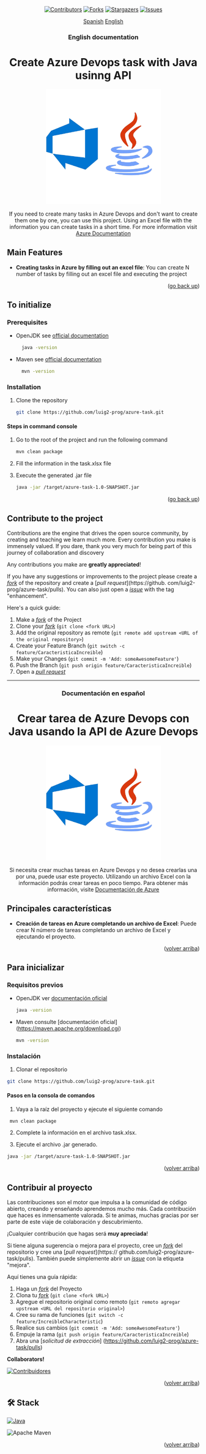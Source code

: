 <a name="readme-top"></a>



<div align="center">

[![Contributors][contributors-shield]][contributors-url]
[![Forks][forks-shield]][forks-url]
[![Stargazers][stars-shield]][stars-url]
[![Issues][issues-shield]][issues-url]


[Spanish](#documentación-en-español)
[English](#english-documentation)

### English documentation

# Create Azure Devops task with Java usinng API 

<a href="https://github.com/luig2-prog/azure-task">
  <img width="300px" src="./files/img/azure-java.png" alt="Logo" width="800" />
</a>

If you need to create many tasks in Azure Devops and don't want to create them one by one, you can use this project. Using an Excel file with the information you can create tasks in a short time. For more information visit [Azure Documentation](https://learn.microsoft.com/en-us/rest/api/azure/devops/wit/work-items?view=azure-devops-rest-7.1)

</div>

## Main Features

- **Creating tasks in Azure by filling out an excel file**: You can create N number of tasks by filling out an excel file and executing the project

<p align="right">(<a href="#readme-top">go back up</a>)</p>

## To initialize

### Prerequisites

- OpenJDK see [official documentation](https://openjdk.org/projects/jdk/22/)

  ```sh
    java -version
  ```

- Maven see [official documentation](https://maven.apache.org/download.cgi)

  ```sh
    mvn -version
  ```

### Installation

1. Clone the repository

   ```sh
   git clone https://github.com/luig2-prog/azure-task.git
   ```

#### Steps in command console

1. Go to the root of the project and run the following command

   ```sh
   mvn clean package
   ```

2. Fill the information in the task.xlsx file

3. Execute the generated .jar file

    ```sh
    java -jar /target/azure-task-1.0-SNAPSHOT.jar
    ```


<p align="right">(<a href="#readme-top">go back up</a>)</p>

## Contribute to the project

Contributions are the engine that drives the open source community, by creating and teaching we learn much more. Every contribution you make is immensely valued. If you dare, thank you very much for being part of this journey of collaboration and discovery

Any contributions you make are **greatly appreciated**!

If you have any suggestions or improvements to the project please create a [_fork_](https://github.com/luig2-prog/azure-task/fork) of the repository and create a [_pull request_](https://github. com/luig2-prog/azure-task/pulls). You can also just open a [_issue_](https://github.com/luig2-prog/azure-task/issues) with the tag "enhancement".

Here's a quick guide:

1. Make a [_fork_](https://github.com/luig2-prog/azure-task/fork) of the Project
2. Clone your [_fork_](https://github.com/luig2-prog/azure-task/fork) (`git clone <fork URL>`)
3. Add the original repository as remote (`git remote add upstream <URL of the original repository>`)
4. Create your Feature Branch (`git switch -c feature/CaracteristicaIncreible`)
5. Make your Changes (`git commit -m 'Add: someAwesomeFeature'`)
6. Push the Branch (`git push origin feature/CaracteristicaIncreible`)
7. Open a [_pull request_](https://github.com/luig2-prog/azure-task/pulls)

<div align="center">

<hr>

### Documentación en español

# Crear tarea de Azure Devops con Java usando la API de Azure Devops

<a href="https://github.com/luig2-prog/azure-task">
 <img width="300px" src="./files/img/azure-java.png" alt="Logotipo" width="800" />
</a>

Si necesita crear muchas tareas en Azure Devops y no desea crearlas una por una, puede usar este proyecto. Utilizando un archivo Excel con la información podrás crear tareas en poco tiempo. Para obtener más información, visite [Documentación de Azure](https://learn.microsoft.com/en-us/rest/api/azure/devops/wit/work-items?view=azure-devops-rest-7.1)

</div>

## Principales características

- **Creación de tareas en Azure completando un archivo de Excel**: Puede crear N número de tareas completando un archivo de Excel y ejecutando el proyecto.

<p align="right">(<a href="#readme-top">volver arriba</a>)</p>

## Para inicializar

### Requisitos previos

- OpenJDK ver [documentación oficial](https://openjdk.org/projects/jdk/22/)

    ```sh
    java -version
    ```

- Maven consulte [documentación oficial] (https://maven.apache.org/download.cgi)

    ```sh
    mvn -version
    ```

### Instalación

1. Clonar el repositorio

 ```sh
 git clone https://github.com/luig2-prog/azure-task.git
 ```

#### Pasos en la consola de comandos

1. Vaya a la raíz del proyecto y ejecute el siguiente comando

 ```sh
  mvn clean package
 ```

2. Complete la información en el archivo task.xlsx.

3. Ejecute el archivo .jar generado.

 ```sh
 java -jar /target/azure-task-1.0-SNAPSHOT.jar
 ```


<p align="right">(<a href="#readme-top">volver arriba</a>)</p>

## Contribuir al proyecto

Las contribuciones son el motor que impulsa a la comunidad de código abierto, creando y enseñando aprendemos mucho más. Cada contribución que haces es inmensamente valorada. Si te animas, muchas gracias por ser parte de este viaje de colaboración y descubrimiento.

¡Cualquier contribución que hagas será **muy apreciada**!

Si tiene alguna sugerencia o mejora para el proyecto, cree un [_fork_](https://github.com/luig2-prog/azure-task/fork) del repositorio y cree una [_pull request_](https:// github.com/luig2-prog/azure-task/pulls). También puede simplemente abrir un [_issue_](https://github.com/luig2-prog/azure-task/issues) con la etiqueta "mejora".

Aquí tienes una guía rápida:

1. Haga un [_fork_](https://github.com/luig2-prog/azure-task/fork) del Proyecto
2. Clona tu [_fork_](https://github.com/luig2-prog/azure-task/fork) (`git clone <fork URL>`)
3. Agregue el repositorio original como remoto (`git remoto agregar upstream <URL del repositorio original>`)
4. Cree su rama de funciones (`git switch -c feature/IncreibleCharacteristic`)
5. Realice sus cambios (`git commit -m 'Add: someAwesomeFeature'`)
6. Empuje la rama (`git push origin feature/CaracteristicaIncreible`)
7. Abra una [_solicitud de extracción_] (https://github.com/luig2-prog/azure-task/pulls)

**Collaborators!**

[![Contribuidores](https://contrib.rocks/image?repo=luig2-prog/azure-task)](https://github.com/luig2-prog/azure-task/graphs/contributors)

<p align="right">(<a href="#readme-top">volver arriba</a>)</p>


## 🛠️ Stack

 [![Java][java-badge]][java-url]

 ![Apache Maven][maven-url]

<p align="right">(<a href="#readme-top">volver arriba</a>)</p>

[astro-url]: https://docs.oracle.com/en/java/

[java-url]: https://tailwindcss.com/
[maven-url]: https://img.shields.io/badge/Apache%20Maven-C71A36?style=for-the-badge&logo=Apache%20Maven&logoColor=white
[java-badge]: https://img.shields.io/badge/Java-ED8B00?style=for-the-badge&logo=openjdk&logoColor=white
[contributors-shield]: https://img.shields.io/github/contributors/luig2-prog/azure-task.svg?style=for-the-badge
[contributors-url]: https://github.com/luig2-prog/azure-task/graphs/contributors
[forks-shield]: https://img.shields.io/github/forks/midudev/la-velada-web-oficial.svg?style=for-the-badge
[forks-url]: https://github.com/luig2-prog/azure-task/network/members
[stars-shield]: https://img.shields.io/github/stars/luig2-prog/azure-task.svg?style=for-the-badge
[stars-url]: https://github.com/luig2-prog/azure-task/stargazers
[issues-shield]: https://img.shields.io/github/issues/midudev/la-velada-web-oficial.svg?style=for-the-badge
[issues-url]: https://github.com/luig2-prog/azure-task/issues
